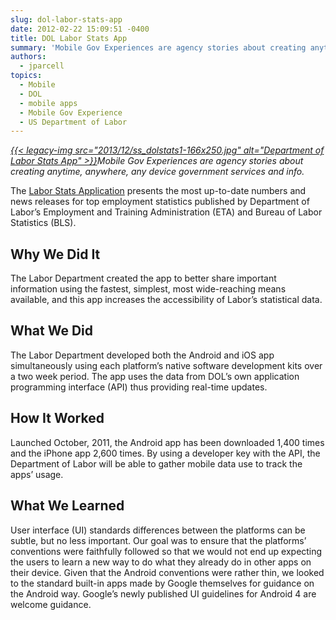 ```yaml
---
slug: dol-labor-stats-app
date: 2012-02-22 15:09:51 -0400
title: DOL Labor Stats App
summary: 'Mobile Gov Experiences are agency stories about creating anytime, anywhere, any device government services and info. The Labor Stats Application presents the most up-to-date numbers and news releases for top employment statistics published by Department of Labor’s Employment and Training Administration (ETA) and Bureau of Labor Statistics'
authors:
  - jparcell
topics:
  - Mobile
  - DOL
  - mobile apps
  - Mobile Gov Experience
  - US Department of Labor
---
```


_[{{< legacy-img src="2013/12/ss_dolstats1-166x250.jpg" alt="Department of Labor Stats App" >}}](https://s3.amazonaws.com/digitalgov/_legacy-img/2013/12/ss_dolstats1.jpg)Mobile Gov Experiences are agency stories about creating anytime, anywhere, any device government services and info._

The <a href="http://www.dol.gov/dol/apps/laborstats.htm" rel="nofollow">Labor Stats Application</a> presents the most up-to-date numbers and news releases for top employment statistics published by Department of Labor’s Employment and Training Administration (ETA) and Bureau of Labor Statistics (BLS).

## <a name="x-Why We Did It"></a>Why We Did It

The Labor Department created the app to better share important information using the fastest, simplest, most wide-reaching means available, and this app increases the accessibility of Labor’s statistical data.

## <a name="x-What We Did"></a>What We Did

The Labor Department developed both the Android and iOS app simultaneously using each platform’s native software development kits over a two week period. The app uses the data from DOL’s own application programming interface (API) thus providing real-time updates.

## <a name="x-How It Worked"></a>How It Worked

Launched October, 2011, the Android app has been downloaded 1,400 times and the iPhone app 2,600 times. By using a developer key with the API, the Department of Labor will be able to gather mobile data use to track the apps’ usage.

## <a name="x-What We Learned"></a>What We Learned

User interface (UI) standards differences between the platforms can be subtle, but no less important. Our goal was to ensure that the platforms’ conventions were faithfully followed so that we would not end up expecting the users to learn a new way to do what they already do in other apps on their device. Given that the Android conventions were rather thin, we looked to the standard built-in apps made by Google themselves for guidance on the Android way. Google’s newly published UI guidelines for Android 4 are welcome guidance.